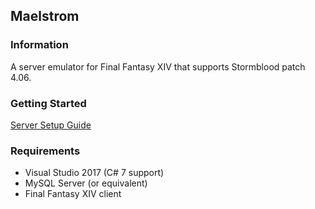 ## Maelstrom
### Information
A server emulator for Final Fantasy XIV that supports Stormblood patch 4.06.

### Getting Started
[Server Setup Guide](https://github.com/Rawaho/Maelstrom/wiki/Installation)

### Requirements
 * Visual Studio 2017 (C# 7 support)
 * MySQL Server (or equivalent)
 * Final Fantasy XIV client
